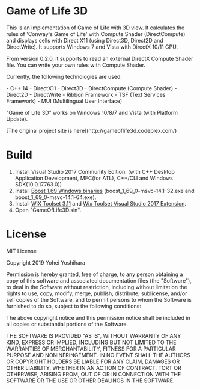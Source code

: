 Game of Life 3D
===============

This is an implementation of Game of Life with 3D view. It calculates the rules of 'Conway's Game of Life' with Compute Shader (DirectCompute) and displays cells with Direct X11 (using Direct3D, Direct2D and DirectWrite). It supports Windows 7 and Vista with DirectX 10/11 GPU.

From version 0.2.0, it supports to read an external DirectX Compute Shader file. You can write your own rules with Compute Shader.

<p>Currently, the following technologies are used:</p>
- C++ 14
- DirectX11 - Direct3D
- DirectCompute (Compute Shader)
- Direct2D
- DirectWrite
- Ribbon Framework
- TSF (Text Services Framework)
- MUI (Multilingual User Interface)

<p>"Game of Life 3D" works on Windows 10/8/7 and Vista (with Platform Update).</p>
[The original project site is here](http://gameoflife3d.codeplex.com/)

# Build

1. Install Visual Studio 2017 Community Edition. (with C++ Desktop Application Development, MFC(for ATL), C++/CLI and Windows SDK(10.0.17763.0))
2. Install [Boost 1.69 Windows binaries](https://sourceforge.net/projects/boost/files/boost-binaries/1.69.0/)
   (boost_1_69_0-msvc-14.1-32.exe and boost_1_69_0-msvc-14.1-64.exe).
3. Install [WiX Toolset 3.11](http://wixtoolset.org/) and [Wix Toolset Visual Studio 2017 Extension](https://marketplace.visualstudio.com/items?itemName=RobMensching.WixToolsetVisualStudio2017Extension).
4. Open "GameOfLife3D.sln".

# License

MIT License

Copyright 2019 Yohei Yoshihara

Permission is hereby granted, free of charge, to any person obtaining a copy of this software and associated documentation files (the "Software"), to deal in the Software without restriction, including without limitation the rights to use, copy, modify, merge, publish, distribute, sublicense, and/or sell copies of the Software, and to permit persons to whom the Software is furnished to do so, subject to the following conditions:

The above copyright notice and this permission notice shall be included in all copies or substantial portions of the Software.

THE SOFTWARE IS PROVIDED "AS IS", WITHOUT WARRANTY OF ANY KIND, EXPRESS OR IMPLIED, INCLUDING BUT NOT LIMITED TO THE WARRANTIES OF MERCHANTABILITY, FITNESS FOR A PARTICULAR PURPOSE AND NONINFRINGEMENT. IN NO EVENT SHALL THE AUTHORS OR COPYRIGHT HOLDERS BE LIABLE FOR ANY CLAIM, DAMAGES OR OTHER LIABILITY, WHETHER IN AN ACTION OF CONTRACT, TORT OR OTHERWISE, ARISING FROM, OUT OF OR IN CONNECTION WITH THE SOFTWARE OR THE USE OR OTHER DEALINGS IN THE SOFTWARE.

